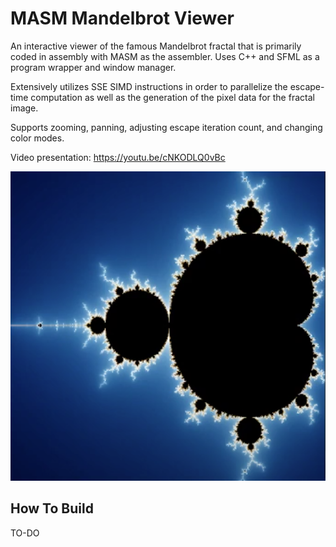 # MASM Mandelbrot Viewer

An interactive viewer of the famous Mandelbrot fractal that is primarily coded in assembly with MASM as the assembler. Uses C++ and SFML as a program wrapper and window manager.

Extensively utilizes SSE SIMD instructions in order to parallelize the escape-time computation as well as the generation of the pixel data for the fractal image.

Supports zooming, panning, adjusting escape iteration count, and changing color modes.

Video presentation: https://youtu.be/cNKODLQ0vBc 

![Preview Image](/mandelbrot-readme-img.png)

How To Build
---
TO-DO
